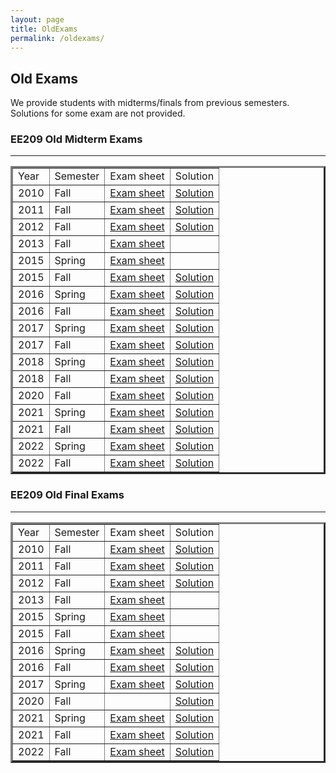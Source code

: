 ```yaml
---
layout: page
title: OldExams
permalink: /oldexams/
---
```


<h2>Old Exams</h2>

We provide students with midterms/finals from previous semesters. Solutions for some exam are not provided.

<!-- 
**EE209 Old Midterm Exams**
| Year | Semester | Exam sheet | Solution |
|------|---------|-------------|----------|
| 2010 | Fall  | [Exam sheet](/assets/old_midterm/fall10exam_KAIST.pdf)  | [Solution](/assets/old_midterm/fall10exam_KAISTans.pdf) |
| 2011 | Fall  | [Exam sheet](/assets/old_midterm/fall11exam_KAIST.pdf)  | [Solution](/assets/old_midterm/fall11exam_KAISTans.pdf) |
| 2012 | Fall  | [Exam sheet](/assets/old_midterm/fall12exam_KAIST.pdf)  | [Solution](/assets/old_midterm/fall12exam_KAISTans.pdf) |
| 2013 | Fall  | [Exam sheet](/assets/old_midterm/fall13exam_KAIST.pdf)  | |
| 2015 | Spring| [Exam sheet](/assets/old_midterm/spring15exam_KAIST.pdf)| |
| 2015 | Fall  | [Exam sheet](/assets/old_midterm/fall15exam_KAIST.pdf)| [Solution](/assets/old_midterm/fall15exam_KAISTans.pdf) |
| 2016 | Spring| [Exam sheet](/assets/old_midterm/spring16exam_KAIST.pdf)| [Solution](/assets/old_midterm/spring16exam_KAISTans.pdf) |
| 2016 | Fall  | [Exam sheet](/assets/old_midterm/fall16exam_KAIST.pdf)| [Solution](/assets/old_midterm/fall16exam_KAISTans.pdf) |
| 2017 | Spring| [Exam sheet](/assets/old_midterm/spring17exam_KAIST.pdf)| [Solution](/assets/old_midterm/spring17exam_KAISTans.pdf) |
| 2017 | Fall  | [Exam sheet](/assets/old_midterm/fall17exam_KAIST.pdf)| [Solution](/assets/old_midterm/fall17exam_KAISTans.pdf) |
| 2018 | Spring| [Exam sheet](/assets/old_midterm/spring18exam_KAIST.pdf)| [Solution](/assets/old_midterm/spring18exam_KAISTans.pdf) |
| 2018 | Spring  | [C++ sample](/assets/old_midterm/spring18c++sample_KAIST.pdf)| [Solution](/assets/old_midterm/spring18c++sample_KAISTans.pdf) |
| 2020 | Fall  |  | [Solution](/assets/old_midterm/fall20exam_KAISTans.pdf) |
| 2021 | Spring| [Exam sheet](/assets/old_midterm/spring21exam_KAIST.pdf)| [Solution](/assets/old_midterm/spring21exam_KAISTans.pdf) |
| 2021 | Fall  | [Exam sheet](/assets/old_midterm/fall21exam_KAIST.pdf)| [Solution](/assets/old_midterm/fall21exam_KAISTans.pdf) |
| 2022 | Spring| [Exam sheet](/assets/old_midterm/spring22exam_KAIST.pdf)| [Solution](/assets/old_midterm/spring22exam_KAISTans.pdf) |
| 2022 | Fall  | [Exam sheet](/assets/old_midterm/fall22exam_KAIST.pdf)| [Solution](/assets/old_midterm/fall22exam_KAISTans.pdf) |

**EE209 Old Final Exams**
| Year | Semester | Exam sheet | Solution |
|------|---------|-------------|----------|
| 2010 | Fall  | [Exam sheet](/assets/old_final/fall10exam_final_KAIST.pdf)  | [Solution](/assets/old_final/fall10exam_final_KAISTans.pdf) |
| 2011 | Fall  | [Exam sheet](/assets/old_final/fall11exam_final_KAIST.pdf)  | [Solution](/assets/old_final/fall11exam_final_KAISTans.pdf) |
| 2012 | Fall  | [Exam sheet](/assets/old_final/fall12exam_final_KAIST.pdf)  | [Solution](/assets/old_final/fall12exam_final_KAISTans.pdf) |
| 2013 | Fall  | [Exam sheet](/assets/old_final/fall13exam_final_KAIST.pdf)  | |
| 2015 | Spring| [Exam sheet](/assets/old_final/spring15exam_final_KAIST.pdf)| |
| 2015 | Fall  | [Exam sheet](/assets/old_final/fall15exam_final_KAIST.pdf)| |
| 2016 | Spring| [Exam sheet](/assets/old_final/spring16exam_final_KAIST.pdf)| [Solution](/assets/old_final/spring16exam_final_KAISTans.pdf) |
| 2016 | Fall  | [Exam sheet](/assets/old_final/fall16exam_final_KAIST.pdf)| [Solution](/assets/old_final/fall16exam_final_KAISTans.pdf) |
| 2017 | Spring| [Exam sheet](/assets/old_final/spring17exam_final_KAIST.pdf)| [Solution](/assets/old_final/spring17exam_final_KAISTans.pdf) |
| 2020 | Fall  |  | [Solution](/assets/old_final/fall20exam_final_KAIST.pdf) |
| 2021 | Spring| [Exam sheet](/assets/old_final/spring21exam_final_KAIST.pdf)| [Solution](/assets/old_final/spring21exam_final_KAISTans.pdf) |
| 2021 | Fall  | [Exam sheet](/assets/old_final/fall21exam_final_KAIST.pdf)| [Solution](/assets/old_final/fall21exam_final_KAISTans.pdf) |
| 2022 | Fall  | [Exam sheet](/assets/old_final/fall22exam_final_KAIST.pdf)| [Solution](/assets/old_final/fall22exam_final_KAISTans.pdf) | -->



<h3> EE209 Old Midterm Exams </h3>
<hr>
<table style="border-collapse: collapse;" border="3" cellpadding="3">
<tbody>

<tr>
<td> Year </td>
<td> Semester </td>
<td> Exam sheet </td>
<td> Solution </td>
</tr>

<tr>
<td> 2010 </td>
<td> Fall </td>
<td> <a href="../assets/old_midterm/fall10exam_KAIST.pdf"> Exam sheet</a> </td>
<td> <a href="../assets/old_midterm/fall10exam_KAISTans.pdf"> Solution </a> </td>
</tr>

<tr>
<td> 2011 </td>
<td> Fall </td>
<td> <a href="../assets/old_midterm/fall11exam_KAIST.pdf"> Exam sheet</a> </td>
<td> <a href="../assets/old_midterm/fall11exam_KAISTans.pdf"> Solution </a> </td>
</tr>

<tr>
<td> 2012 </td>
<td> Fall </td>
<td> <a href="../assets/old_midterm/fall12exam_KAIST.pdf"> Exam sheet</a> </td>
<td> <a href="../assets/old_midterm/fall12exam_KAISTans.pdf"> Solution</a> </td>
</tr>

<tr>
<td> 2013 </td>
<td> Fall </td>
<td> <a href="../assets/old_midterm/fall13exam_KAIST.pdf"> Exam sheet</a> </td>
<td> </td>
</tr>


<tr>
<td> 2015 </td>
<td> Spring </td>
<td> <a href="../assets/old_midterm/spring15exam_KAIST.pdf"> Exam sheet</a> </td>
<td> </td>
</tr>

<tr>
<td> 2015 </td>
<td> Fall </td>
<td> <a href="../assets/old_midterm/fall15exam_KAIST.pdf"> Exam sheet</a> </td>
<td> <a href="../assets/old_midterm/fall15exam_KAISTans.pdf"> Solution</a> </td>
</tr>

<tr>
<td> 2016 </td>
<td> Spring </td>
<td> <a href="../assets/old_midterm/spring16exam_KAIST.pdf"> Exam sheet</a> </td>
<td> <a href="../assets/old_midterm/spring16exam_KAISTans.pdf"> Solution</a> </td>
</tr>

<tr>
<td> 2016 </td>
<td> Fall </td>
<td> <a href="../assets/old_midterm/fall16exam_KAIST.pdf"> Exam sheet</a> </td>
<td> <a href="../assets/old_midterm/fall16exam_KAISTans.pdf"> Solution</a> </td>
</tr>

<tr>
<td> 2017 </td>
<td> Spring </td>
<td> <a href="../assets/old_midterm/spring17exam_KAIST.pdf"> Exam sheet</a> </td>
<td> <a href="../assets/old_midterm/spring17exam_KAISTans.pdf"> Solution</a> </td>
</tr>

<tr>
<td> 2017 </td>
<td> Fall </td>
<td> <a href="../assets/old_midterm/fall17exam_KAIST.pdf"> Exam sheet</a> </td>
<td> <a href="../assets/old_midterm/fall17exam_KAISTans.pdf"> Solution</a> </td>
</tr>

<tr>
<td> 2018 </td>
<td> Spring </td>
<td> <a href="../assets/old_midterm/spring18exam_KAIST.pdf"> Exam sheet</a> </td>
<td> <a href="../assets/old_midterm/spring18exam_KAISTans.pdf"> Solution</a> </td>
</tr>

<tr>
<td> 2018 </td>
<td> Fall </td>
<td> <a href="../assets/old_midterm/fall18exam_KAIST.pdf"> Exam sheet</a> </td>
<td> <a href="../assets/old_midterm/fall18exam_KAISTans.pdf"> Solution</a> </td>
</tr>

<tr>
<td> 2020 </td>
<td> Fall </td>
<td> <a href="../assets/old_midterm/fall20exam_KAIST.pdf"> Exam sheet</a> </td>
<td> <a href="../assets/old_midterm/fall20exam_KAISTans.pdf"> Solution</a> </td>
</tr>

<tr>
<td> 2021 </td>
<td> Spring </td>
<td> <a href="../assets/old_midterm/spring21exam_KAIST.pdf"> Exam sheet</a> </td>
<td> <a href="../assets/old_midterm/spring21exam_KAISTans.pdf"> Solution</a> </td>
</tr>

<tr>
<td> 2021 </td>
<td> Fall </td>
<td> <a href="../assets/old_midterm/fall21exam_KAIST.pdf"> Exam sheet</a> </td>
<td> <a href="../assets/old_midterm/fall21exam_KAISTans.pdf"> Solution</a> </td>
</tr>

<tr>
<td> 2022 </td>
<td> Spring </td>
<td> <a href="../assets/old_midterm/spring22exam_KAIST.pdf"> Exam sheet</a> </td>
<td> <a href="../assets/old_midterm/spring22exam_KAISTans.pdf"> Solution</a> </td>
</tr>

<tr>
<td> 2022 </td>
<td> Fall </td>
<td> <a href="../assets/old_midterm/fall22exam_KAIST.pdf"> Exam sheet</a> </td>
<td> <a href="../assets/old_midterm/fall22exam_KAISTans.pdf"> Solution</a> </td>
</tr>

</tbody>
</table>



<h3> EE209 Old Final Exams </h3>
<hr>
<table style="border-collapse: collapse;" border="3" cellpadding="3">
<tbody>

<tr>
<td> Year </td>
<td> Semester </td>
<td> Exam sheet </td>
<td> Solution </td>
</tr>

<tr>
<td> 2010 </td>
<td> Fall </td>
<td> <a href="../assets/old_final/fall10exam_final_KAIST.pdf"> Exam sheet</a> </td>
<td> <a href="../assets/old_final/fall10exam_final_KAISTans.pdf"> Solution </a> </td>
</tr>

<tr>
<td> 2011 </td>
<td> Fall </td>
<td> <a href="../assets/old_final/fall11exam_final_KAIST.pdf"> Exam sheet</a> </td>
<td> <a href="../assets/old_final/fall11exam_final_KAISTans.pdf"> Solution </a> </td>
</tr>

<tr>
<td> 2012 </td>
<td> Fall </td>
<td> <a href="../assets/old_final/fall12exam_final_KAIST.pdf"> Exam sheet</a> </td>
<td> <a href="../assets/old_final/fall12exam_final_KAISTans.pdf"> Solution</a> </td>
</tr>

<tr>
<td> 2013 </td>
<td> Fall </td>
<td> <a href="../assets/old_final/fall13exam_final_KAIST.pdf"> Exam sheet</a> </td>
<td>  </td>
</tr>


<tr>
<td> 2015 </td>
<td> Spring </td>
<td> <a href="../assets/old_final/spring15exam_final_KAIST.pdf"> Exam sheet</a> </td>
<td> </td>
</tr>

<tr>
<td> 2015 </td>
<td> Fall </td>
<td> <a href="../assets/old_final/fall15exam_final_KAIST.pdf"> Exam sheet</a> </td>
<td> </td>
</tr>

<tr>
<td> 2016 </td>
<td> Spring </td>
<td> <a href="../assets/old_final/spring16exam_final_KAIST.pdf"> Exam sheet</a> </td>
<td> <a href="../ssets/old_final/spring16exam_final_KAISTans.pdf"> Solution</a> </td>
</tr>

<tr>
<td> 2016 </td>
<td> Fall </td>
<td> <a href="../assets/old_final/fall16exam_final_KAIST.pdf"> Exam sheet</a> </td>
<td> <a href="../assets/old_final/fall16exam_final_KAISTans.pdf"> Solution</a> </td>
</tr>

<tr>
<td> 2017 </td>
<td> Spring </td>
<td> <a href="../assets/old_final/spring17exam_final_KAIST.pdf"> Exam sheet</a> </td>
<td> <a href="../assets/old_final/spring17exam_final_KAISTans.pdf"> Solution</a> </td>
</tr>

<tr>
<td> 2020 </td>
<td> Fall </td>
<td> </td>
<td> <a href="../assets/old_final/fall20exam_final_KAIST.pdf"> Solution</a> </td>
</tr>

<tr>
<td> 2021 </td>
<td> Spring </td>
<td> <a href="../assets/old_final/spring21exam_final_KAIST.pdf"> Exam sheet</a> </td>
<td> <a href="../assets/old_final/spring21exam_final_KAISTans.pdf"> Solution</a> </td>
</tr>

<tr>
<td> 2021 </td>
<td> Fall </td>
<td> <a href="../assets/old_final/fall21exam_final_KAIST.pdf"> Exam sheet</a> </td>
<td> <a href="../assets/old_final/fall21exam_final_KAISTans.pdf"> Solution</a> </td>
</tr>

<tr>
<td> 2022 </td>
<td> Fall </td>
<td> <a href="../assets/old_final/fall22exam_final_KAIST.pdf"> Exam sheet</a> </td>
<td> <a href="../assets/old_final/fall22exam_final_KAISTans.pdf"> Solution</a> </td>
</tr>

</tbody>
</table>